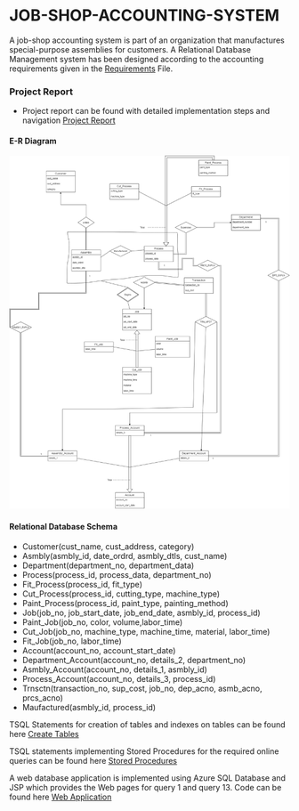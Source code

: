# JOB-SHOP-ACCOUNTING-SYSTEM

A job-shop accounting system is part of an organization that manufactures special-purpose assemblies for customers. 
A Relational Database Management system has been designed according to the accounting requirements given in the [Requirements](./Project_Requirements.pdf) File.

### Project Report
  * Project report can be found with detailed implementation steps and navigation [Project Report](./DB_REPORT.pdf)

####                                        E-R Diagram

![ER_Diagram](./ER_Diagram.png) 

#### Relational Database Schema 
 * Customer(cust_name, cust_address, category)
 * Asmbly(asmbly_id, date_ordrd, asmbly_dtls, cust_name)
 * Department(department_no, department_data)
 * Process(process_id, process_data, department_no)
 * Fit_Process(process_id, fit_type)
 * Cut_Process(process_id, cutting_type, machine_type)
 * Paint_Process(process_id, paint_type, painting_method)
 * Job(job_no, job_start_date, job_end_date, asmbly_id, process_id)
 * Paint_Job(job_no, color, volume,labor_time)
 * Cut_Job(job_no, machine_type, machine_time, material, labor_time)
 * Fit_Job(job_no, labor_time)
 * Account(account_no, account_start_date)
 * Department_Account(account_no, details_2, department_no)
 * Asmbly_Account(account_no, details_1, asmbly_id)
 * Process_Account(account_no, details_3, process_id)
 * Trnsctn(transaction_no, sup_cost, job_no, dep_acno, asmb_acno, prcs_acno)
 * Maufactured(asmbly_id, process_id)
 
TSQL Statements for creation of tables and indexes on tables can be found here [Create Tables](./Create-Tables.sql)

TSQL statements implementing Stored Procedures for the required online queries can be found here [Stored Procedures](./Stored_Procedures.sql)

A web database application is implemented using Azure SQL Database and JSP which provides the Web pages for query 1 and query 13. 
Code can be found here [Web Application](./Job_Shop_Accounting_System)
